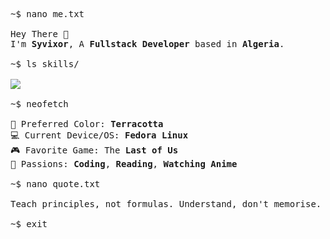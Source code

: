 <pre>
~$ nano me.txt

Hey There 👋
I'm <b>Syvixor</b>, A <b>Fullstack Developer</b> based in <b>Algeria</b>.

~$ ls skills/

<img src="https://skills.syvixor.com/api/icons?i=typescript,python,nodejs,expressjs,mongodb,nuxtjs,drizzle,postgresql,storyblok,vaxee,zod,tailwindcss,git,docker,chatgpt,figma&theme=light&perline=8" />
  
~$ neofetch

🎨 Preferred Color: <b>Terracotta</b>
💻 Current Device/OS: <b>Fedora Linux</b>
🎮 Favorite Game: The <b>Last of Us</b>
🌸 Passions: <b>Coding</b>, <b>Reading</b>, <b>Watching Anime</b>

~$ nano quote.txt

Teach principles, not formulas. Understand, don't memorise.

~$ exit
</pre>
